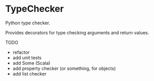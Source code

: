 TypeChecker
=======

Python type checker.

Provides decorators for type checking arguments and return values.

TODO
- refactor
- add unit tests
- add Some (Scala)
- add property checker (or something, for objects)
- add list checker
